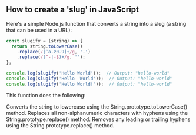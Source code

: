 ## How to create a 'slug' in JavaScript

Here's a simple Node.js function that converts a string into a slug (a string that can be used in a URL):

```javascript
const slugify = (string) => {
  return string.toLowerCase()
    .replace(/[^a-z0-9]+/g, '-')
    .replace(/(^-|-$)+/g, '');
};

console.log(slugify('Hello World'));  // Output: "hello-world"
console.log(slugify('Hello  World'));  // Output: "hello-world"
console.log(slugify('Hello World!'));  // Output: "hello-world"
```

This function does the following:

Converts the string to lowercase using the String.prototype.toLowerCase() method.
Replaces all non-alphanumeric characters with hyphens using the String.prototype.replace() method.
Removes any leading or trailing hyphens using the String.prototype.replace() method.
